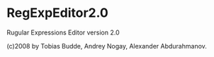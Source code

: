 RegExpEditor2.0
===============

Rugular Expressions Editor version 2.0


(c)2008 by Tobias Budde, Andrey Nogay, Alexander Abdurahmanov.
